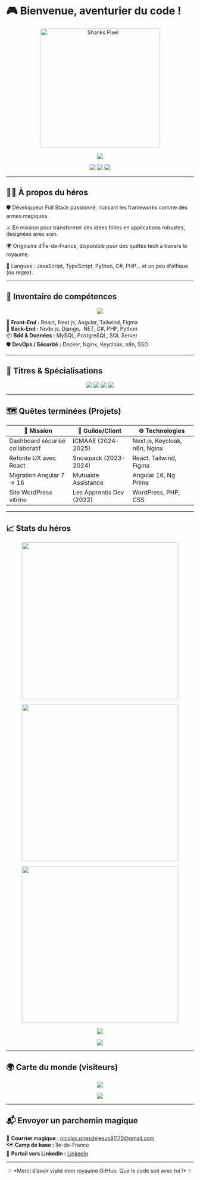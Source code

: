 # 🎮 Bienvenue, aventurier du code !

<p align="center">
  <img src="https://media.tenor.com/GfSX-u7VGM4AAAAC/pixel-shanks-one-piece.gif" width="320" alt="Shanks Pixel" />
</p>

<p align="center">
  <img src="https://readme-typing-svg.demolab.com?font=Press+Start+2P&size=18&pause=1000&center=true&vCenter=true&width=600&lines=Full+Stack+Dev+%3A+Nicolas+%E2%9C%94%EF%B8%8F;Lvl+99+en+Passion+%26+Curiosit%C3%A9+%F0%9F%92%AB;Toujours+en+qu%C3%AAte+de+nouveaux+challenges+%F0%9F%92%A1" />
</p>

<p align="center">
  <a href="mailto:nicolas.piresdejesus91170@gmail.com"><img src="https://img.shields.io/badge/Mail-Niveau%20Secret-red?style=for-the-badge&logo=gmail"/></a>
  <a href="https://www.linkedin.com/in/baptiste-polve"><img src="https://img.shields.io/badge/LinkedIn-Qu%C3%AAte%20Active-blue?style=for-the-badge&logo=linkedin"/></a>
  <img src="https://komarev.com/ghpvc/?username=Nico91170&style=for-the-badge&label=Visiteurs"/>
</p>

---

## 🧙‍♂️ À propos du héros

🛡️ Développeur Full Stack passionné, maniant les frameworks comme des armes magiques. 

⚔️ En mission pour transformer des idées folles en applications robustes, designées avec soin.

🌍 Originaire d’Île-de-France, disponible pour des quêtes tech à travers le royaume.

💬 Langues : JavaScript, TypeScript, Python, C#, PHP... et un peu d'elfique (ou regex).

---

## 🧰 Inventaire de compétences

<div align="center">
  <img src="https://skillicons.dev/icons?i=html,css,js,ts,react,nextjs,angular,tailwind,figma,nodejs,php,python,django,dotnet,cs,java,mysql,postgresql,git,docker,nginx,ubuntu,keycloak" />
</div>

🎨 **Front-End :** React, Next.js, Angular, Tailwind, Figma  
🔮 **Back-End :** Node.js, Django, .NET, C#, PHP, Python  
📦 **Bdd & Données :** MySQL, PostgreSQL, SQL Server  
🛡️ **DevOps / Sécurité :** Docker, Nginx, Keycloak, n8n, SSO

---

## 🧾 Titres & Spécialisations

<p align="center">
  <img src="https://img.shields.io/badge/Next.js-Master-black?style=for-the-badge&logo=next.js"/>
  <img src="https://img.shields.io/badge/React-Developer-blue?style=for-the-badge&logo=react"/>
  <img src="https://img.shields.io/badge/Keycloak-Cyber+Sentinel-green?style=for-the-badge&logo=keycloak"/>
  <img src="https://img.shields.io/badge/n8n-Automagicien-orange?style=for-the-badge&logo=n8n"/>
</p>

---

## 🗺️ Quêtes terminées (Projets)

| 🏹 Mission                       | 🏰 Guilde/Client           | ⚙️ Technologies                    |
|----------------------------------|----------------------------|-----------------------------------|
| Dashboard sécurisé collaboratif  | ICMAAE (2024-2025)        | Next.js, Keycloak, n8n, Nginx      |
| Refonte UX avec React            | Snowpack (2023-2024)      | React, Tailwind, Figma            |
| Migration Angular 7 → 16         | Mutuaide Assistance        | Angular 16, Ng Prime              |
| Site WordPress vitrine           | Les Apprentis Dev (2022)  | WordPress, PHP, CSS              |

---

## 📈 Stats du héros

<p align="center">
  <img src="https://github-readme-stats.vercel.app/api?username=Nico91170&show_icons=true&theme=tokyonight&title_color=00ff9c&icon_color=ff8c00" width="420" />
</p>
<p align="center">
  <img src="https://github-readme-streak-stats.herokuapp.com?user=Nico91170&theme=tokyonight&ring=ffae00&fire=ffae00" width="420" />
</p>
<p align="center">
  <img src="https://github-readme-stats.vercel.app/api/top-langs/?username=Nico91170&layout=compact&theme=tokyonight" width="420" />
</p>
<p align="center">
  <img src="https://github-profile-trophy.vercel.app/?username=Nico91170&theme=tokyonight&margin-w=15&margin-h=15" />
</p>
<p align="center">
  <img src="https://github-contributor-stats.vercel.app/api?username=Nico91170&theme=tokyonight" />
</p>

---

## 🌍 Carte du monde (visiteurs)

<p align="center">
  <img src="https://github-profile-summary-cards.vercel.app/api/cards/profile-details?username=Nico91170&theme=tokyonight" />
</p>
<p align="center">
  <img src="https://visitor-badge.laobi.icu/badge?page_id=Nico91170.readme" />
</p>

---

## 📬 Envoyer un parchemin magique

📧 **Courrier magique :** [nicolas.piresdejesus91170@gmail.com](mailto:nicolas.piresdejesus91170@gmail.com)  
🗺️ **Camp de base :** Île-de-France  
🔗 **Portail vers LinkedIn :** [LinkedIn](https://www.linkedin.com/in/baptiste-polve)

---

<p align="center">
✨ *Merci d’avoir visité mon royaume GitHub. Que le code soit avec toi !* ✨
</p>
